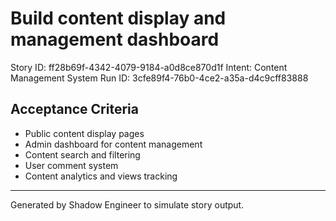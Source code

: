 # Build content display and management dashboard

Story ID: ff28b69f-4342-4079-9184-a0d8ce870d1f
Intent: Content Management System
Run ID: 3cfe89f4-76b0-4ce2-a35a-d4c9cff83888

## Acceptance Criteria
- Public content display pages
- Admin dashboard for content management
- Content search and filtering
- User comment system
- Content analytics and views tracking

---
Generated by Shadow Engineer to simulate story output.
